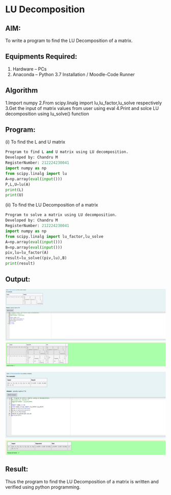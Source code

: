 # LU Decomposition 

## AIM:
To write a program to find the LU Decomposition of a matrix.

## Equipments Required:
1. Hardware – PCs
2. Anaconda – Python 3.7 Installation / Moodle-Code Runner

## Algorithm

1.Import numpy
2.From scipy.linalg import lu,lu_factor,lu_solve respectively
3.Get the input of matrix values from user using eval
4.Print and solce LU decomposition using lu_solve() function 

## Program:
(i) To find the L and U matrix
```python
Program to find L and U matrix using LU decomposition.
Developed by: Chandru M 
RegisterNumber: 212224230041
import numpy as np
from scipy.linalg import lu
A=np.array(eval(input()))
P,L,U=lu(A)
print(L)
print(U)
```
(ii) To find the LU Decomposition of a matrix
```python
Program to solve a matrix using LU decomposition.
Developed by: Chandru M
RegisterNumber: 212224230041
import numpy as np
from scipy.linalg import lu_factor,lu_solve
A=np.array(eval(input()))
B=np.array(eval(input()))
piv,lu=lu_factor(A)
result=lu_solve((piv,lu),B)
print(result)
```

## Output:

![output1](image-2.png)

![output2](image-1.png)

## Result:
Thus the program to find the LU Decomposition of a matrix is written and verified using python programming.


